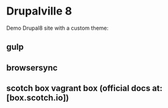 Drupalville 8
=============

Demo Drupal8 site with a custom theme:

## gulp
## browsersync
## scotch box vagrant box (official docs at: [box.scotch.io])

